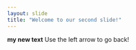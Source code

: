 ```yaml
---
layout: slide
title: "Welcome to our second slide!"
---
```

**my new text**
Use the left arrow to go back!
